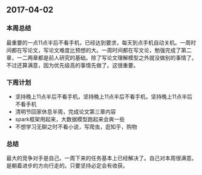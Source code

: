 ## 2017-04-02 ##

### 本周总结 ###
最重要的一点11点半后不看手机，已经达到要求，每天到点手机自动关机。一周时间都在写论文，写论文难度比预想的大。一周时间都在写文论，勉强完成了第二章，一二两章都是前人研究的基础。除了写论文理解模型之外就没做别的事情了。不过还算满意，因为优先级高的事情先做了。这很重要。


### 下周计划 ###
+ 坚持晚上11点半后不看手机，坚持晚上11点半后不看手机，坚持晚上11点半后不看手机
+ 清明节回家休息半周，完成论文第三章内容
+ spark框架用起来，大数据模型跑起来会爽一些
+ 不想学习无聊之时不看小说，写爬虫，逛知乎，购物

### 总结 ###
最大的竞争对手是自己。一周下来的任务基本上已经解决了。自己对本周很满意。是朝着进步的方向行走的。只要坚持必定会有收获。


